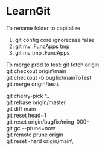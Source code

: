 # LearnGit

To rename folder to capitalize
1. git config core.ignorecase false
2. git mv <project>.FuncApps tmp
3. git mv tmp <Project>.FuncApps
  
To merge prod to test:
git fetch origin\
git checkout origin\main\
git checkout -b bugfix/mainToTest\
git merge origin/test\

git cherry-pick <SHA>^..<SHA>\
git rebase origin/master\
git diff main\
git reset head~1\
git reset origin/bugfix/ming-000-<Description>\
git gc --prune=now\
git remote prune origin\
git reset -hard origin/main\

